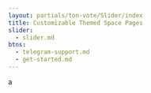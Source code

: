 ```yaml
---
layout: partials/ton-vote/Slider/index
title: Customizable Themed Space Pages 
slider:
  - slider.md
btns:
  - telegram-support.md
  - get-started.md
---
```


a